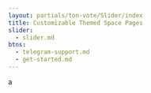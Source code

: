 ```yaml
---
layout: partials/ton-vote/Slider/index
title: Customizable Themed Space Pages 
slider:
  - slider.md
btns:
  - telegram-support.md
  - get-started.md
---
```


a